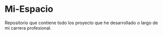 # Mi-Espacio
Repositorio que contiene todo los proyecto que he desarrollado o largo de mi carrera profesional.
